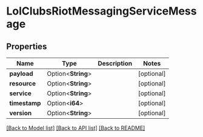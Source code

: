 # LolClubsRiotMessagingServiceMessage

## Properties

Name | Type | Description | Notes
------------ | ------------- | ------------- | -------------
**payload** | Option<**String**> |  | [optional]
**resource** | Option<**String**> |  | [optional]
**service** | Option<**String**> |  | [optional]
**timestamp** | Option<**i64**> |  | [optional]
**version** | Option<**String**> |  | [optional]

[[Back to Model list]](../README.md#documentation-for-models) [[Back to API list]](../README.md#documentation-for-api-endpoints) [[Back to README]](../README.md)


